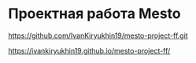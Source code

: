 # Проектная работа Mesto
https://github.com/IvanKiryukhin19/mesto-project-ff.git

https://ivankiryukhin19.github.io/mesto-project-ff/
